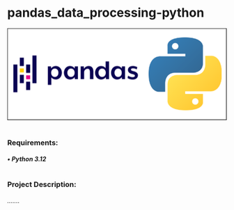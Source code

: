 # pandas_data_processing-python

![alt text](pandas.png)
#
### Requirements:
##### • Python 3.12
#
### Project Description:
###### .......
